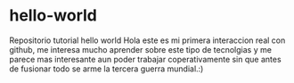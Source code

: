 # hello-world
Repositorio tutorial hello world
Hola este es mi primera interaccion real con github, me interesa mucho aprender sobre este tipo de tecnolgias y me parece mas interesante aun poder trabajar coperativamente sin que antes de fusionar todo se arme la tercera guerra mundial.:)
